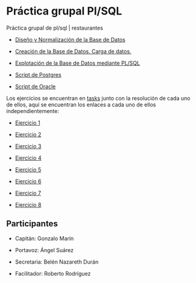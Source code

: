 # Práctica grupal Pl/SQL

Práctica grupal de pl/sql | restaurantes

* [Diseño y Normalización de la Base de Datos](/recursos/Proyecto_Restaurantes-Fase1.pdf)

* [Creación de la Base de Datos. Carga de datos.](/recursos/Proyecto_Restaurantes-Fase2.pdf)

* [Explotación de la Base de Datos mediante PL/SQL](/recursos/Proyecto_Restaurantes-Fase4.pdf)

* [Script de Postgres](/recursos/script/Postgres)

* [Script de Oracle](/recursos/script/Oracle)

Los ejercicios se encuentran en [tasks](/tasks/README.md) junto con la resolución de cada uno de ellos, aquí se encuentran los enlaces a cada uno de ellos independientemente:

* [Ejercicio 1](/tasks/ejercicio_1.md)

* [Ejercicio 2](/tasks/ejercicio_2.md)

* [Ejercicio 3](/tasks/ejercicio_3.md)

* [Ejercicio 4](/tasks/ejercicio_4.md)

* [Ejercicio 5](/tasks/ejercicio_5.md)

* [Ejercicio 6](/tasks/ejercicio_6.md)

* [Ejercicio 7](/tasks/ejercicio_7.md)

* [Ejercicio 8](/tasks/ejercicio_8.md)


## Participantes

* Capitán: Gonzalo Marín

* Portavoz: Ángel Suárez

* Secretaria: Belén Nazareth Durán

* Facilitador: Roberto Rodríguez
